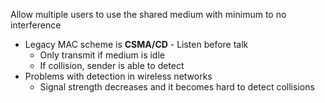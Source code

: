 Allow multiple users to use the shared medium with minimum to no interference

* Legacy MAC scheme is **CSMA/CD** - Listen before talk
	* Only transmit if medium is idle
	* If collision, sender is able to detect
* Problems with detection in wireless networks
	* Signal strength decreases and it becomes hard to detect collisions